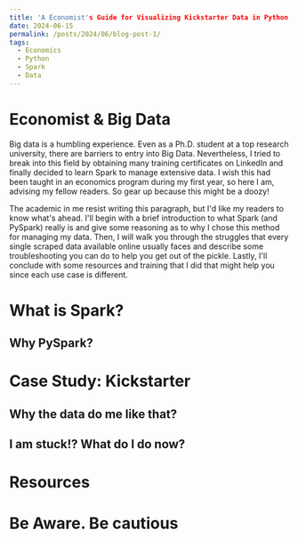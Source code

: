 ```yaml
---
title: 'A Economist's Guide for Visualizing Kickstarter Data in Python'
date: 2024-06-15
permalink: /posts/2024/06/blog-post-1/
tags:
  - Economics
  - Python
  - Spark
  - Data
---
```


# Economist & Big Data

Big data is a humbling experience. Even as a Ph.D. student at a top research university, there are barriers to entry into Big Data. Nevertheless, I tried to break into this field by obtaining many training certificates on LinkedIn and finally decided to learn Spark to manage extensive data. I wish this had been taught in an economics program during my first year, so here I am, advising my fellow readers. So gear up because this might be a doozy! 

The academic in me resist writing this paragraph, but I'd like my readers to know what's ahead. I'll begin with a brief introduction to what Spark (and PySpark) really is and give some reasoning as to why I chose this method for managing my data. Then, I will walk you through the struggles that every single scraped data available online usually faces and describe some troubleshooting you can do to help you get out of the pickle. Lastly, I'll conclude with some resources and training that I did that might help you since each use case is different. 

# What is Spark?


## Why PySpark?


# Case Study: Kickstarter


## Why the data do me like that?


## I am stuck!? What do I do now?


# Resources


# Be Aware. Be cautious



